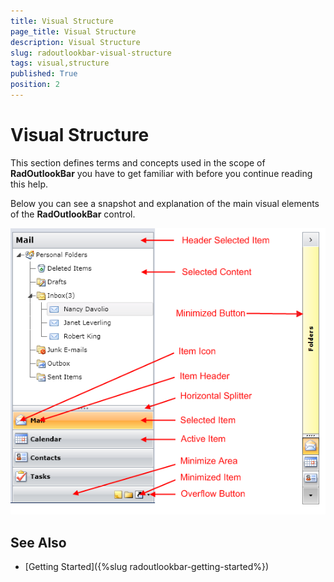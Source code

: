 ```yaml
---
title: Visual Structure
page_title: Visual Structure
description: Visual Structure
slug: radoutlookbar-visual-structure
tags: visual,structure
published: True
position: 2
---
```


# Visual Structure

This section defines terms and concepts used in the scope of __RadOutlookBar__ you have to get familiar with before  you continue reading this help.

Below you can see a snapshot and explanation of the main visual elements of the __RadOutlookBar__ control.

![outlook visuals](images/outlook_visuals.png)

## See Also
 * [Getting Started]({%slug radoutlookbar-getting-started%})